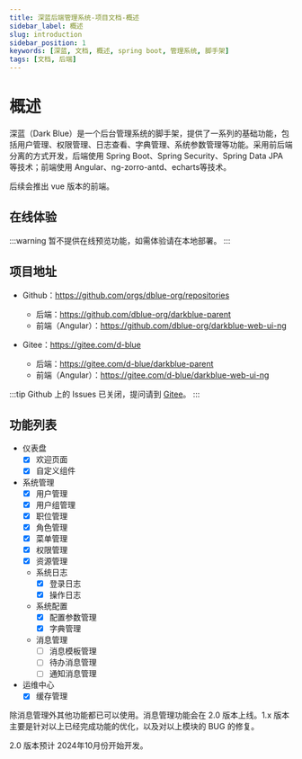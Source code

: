 ```yaml
---
title: 深蓝后端管理系统-项目文档-概述
sidebar_label: 概述
slug: introduction
sidebar_position: 1
keywords: [深蓝, 文档, 概述, spring boot, 管理系统, 脚手架]
tags: [文档, 后端]
---
```


# 概述

深蓝（Dark Blue）是一个后台管理系统的脚手架，提供了一系列的基础功能，包括用户管理、权限管理、日志查看、字典管理、系统参数管理等功能。采用前后端分离的方式开发，后端使用 Spring Boot、Spring Security、Spring Data JPA 等技术；前端使用 Angular、ng-zorro-antd、echarts等技术。

后续会推出 vue 版本的前端。

## 在线体验

:::warning
暂不提供在线预览功能，如需体验请在本地部署。
:::

## 项目地址

- Github：https://github.com/orgs/dblue-org/repositories
  - 后端：https://github.com/dblue-org/darkblue-parent
  - 前端（Angular）：https://github.com/dblue-org/darkblue-web-ui-ng

- Gitee：https://gitee.com/d-blue
  - 后端：https://gitee.com/d-blue/darkblue-parent
  - 前端（Angular）：https://gitee.com/d-blue/darkblue-web-ui-ng

:::tip
Github 上的 Issues 已关闭，提问请到 [Gitee](https://gitee.com/d-blue/darkblue-parent/issues)。
:::

## 功能列表

- 仪表盘
  - [x] 欢迎页面
  - [x] 自定义组件
- 系统管理
  - [x] 用户管理
  - [x] 用户组管理
  - [x] 职位管理
  - [x] 角色管理
  - [x] 菜单管理
  - [x] 权限管理
  - [x] 资源管理
  - 系统日志
    - [x] 登录日志
    - [x] 操作日志
  - 系统配置
    - [x] 配置参数管理
    - [x] 字典管理
  - 消息管理
    - [ ] 消息模板管理
    - [ ] 待办消息管理
    - [ ] 通知消息管理
- 运维中心
  - [x] 缓存管理

除消息管理外其他功能都已可以使用。消息管理功能会在 2.0 版本上线。1.x 版本主要是针对以上已经完成功能的优化，以及对以上模块的 BUG 的修复。

2.0 版本预计 2024年10月份开始开发。